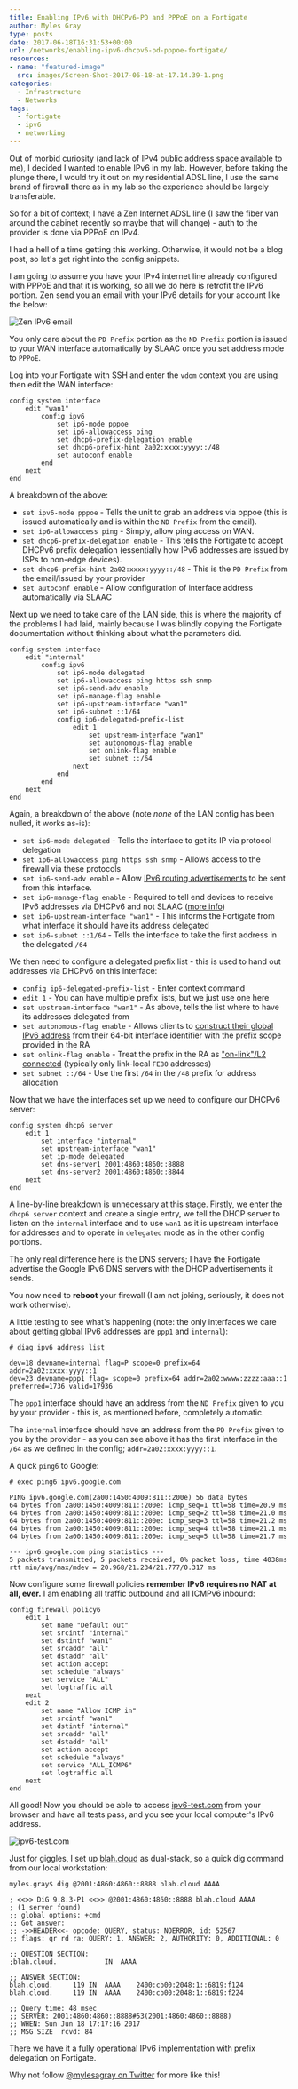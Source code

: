 ```yaml
---
title: Enabling IPv6 with DHCPv6-PD and PPPoE on a Fortigate
author: Myles Gray
type: posts
date: 2017-06-18T16:31:53+00:00
url: /networks/enabling-ipv6-dhcpv6-pd-pppoe-fortigate/
resources:
- name: "featured-image"
  src: images/Screen-Shot-2017-06-18-at-17.14.39-1.png
categories:
  - Infrastructure
  - Networks
tags:
  - fortigate
  - ipv6
  - networking
---
```


Out of morbid curiosity (and lack of IPv4 public address space available to me), I decided I wanted to enable IPv6 in my lab. However, before taking the plunge there, I would try it out on my residential ADSL line, I use the same brand of firewall there as in my lab so the experience should be largely transferable.

So for a bit of context; I have a Zen Internet ADSL line (I saw the fiber van around the cabinet recently so maybe that will change) - auth to the provider is done via PPPoE on IPv4.

I had a hell of a time getting this working. Otherwise, it would not be a blog post, so let's get right into the config snippets.

I am going to assume you have your IPv4 internet line already configured with PPPoE and that it is working, so all we do here is retrofit the IPv6 portion. Zen send you an email with your IPv6 details for your account like the below:

![Zen IPv6 email][1] 

You only care about the `PD Prefix` portion as the `ND Prefix` portion is issued to your WAN interface automatically by SLAAC once you set address mode to `PPPoE`.

Log into your Fortigate with SSH and enter the `vdom` context you are using then edit the WAN interface:

    config system interface
        edit "wan1"
            config ipv6
                set ip6-mode pppoe
                set ip6-allowaccess ping
                set dhcp6-prefix-delegation enable
                set dhcp6-prefix-hint 2a02:xxxx:yyyy::/48
                set autoconf enable
            end
        next
    end
    

A breakdown of the above:

  * `set ipv6-mode pppoe` - Tells the unit to grab an address via pppoe (this is issued automatically and is within the `ND Prefix` from the email).
  * `set ip6-allowaccess ping` - Simply, allow ping access on WAN.
  * `set dhcp6-prefix-delegation enable` - This tells the Fortigate to accept DHCPv6 prefix delegation (essentially how IPv6 addresses are issued by ISPs to non-edge devices).
  * `set dhcp6-prefix-hint 2a02:xxxx:yyyy::/48` - This is the `PD Prefix` from the email/issued by your provider
  * `set autoconf enable` - Allow configuration of interface address automatically via SLAAC

Next up we need to take care of the LAN side, this is where the majority of the problems I had laid, mainly because I was blindly copying the Fortigate documentation without thinking about what the parameters did.

    config system interface
        edit "internal"
            config ipv6
                set ip6-mode delegated
                set ip6-allowaccess ping https ssh snmp
                set ip6-send-adv enable
                set ip6-manage-flag enable
                set ip6-upstream-interface "wan1"
                set ip6-subnet ::1/64
                config ip6-delegated-prefix-list
                    edit 1
                        set upstream-interface "wan1"
                        set autonomous-flag enable
                        set onlink-flag enable
                        set subnet ::/64
                    next
                end
            end
        next
    end
    

Again, a breakdown of the above (note _none_ of the LAN config has been nulled, it works as-is):

  * `set ip6-mode delegated` - Tells the interface to get its IP via protocol delegation
  * `set ip6-allowaccess ping https ssh snmp` - Allows access to the firewall via these protocols
  * `set ip6-send-adv enable` - Allow [IPv6 routing advertisements][2] to be sent from this interface.
  * `set ip6-manage-flag enable` - Required to tell end devices to receive IPv6 addresses via DHCPv6 and not SLAAC ([more info][3])
  * `set ip6-upstream-interface "wan1"` - This informs the Fortigate from what interface it should have its address delegated
  * `set ip6-subnet ::1/64` - Tells the interface to take the first address in the delegated `/64`

We then need to configure a delegated prefix list - this is used to hand out addresses via DHCPv6 on this interface:

  * `config ip6-delegated-prefix-list` - Enter context command
  * `edit 1` - You can have multiple prefix lists, but we just use one here
  * `set upstream-interface "wan1"` - As above, tells the list where to have its addresses delegated from
  * `set autonomous-flag enable` - Allows clients to [construct their global IPv6 address][4] from their 64-bit interface identifier with the prefix scope provided in the RA
  * `set onlink-flag enable` - Treat the prefix in the RA as ["on-link"/L2 connected][5] (typically only link-local `FE80` addresses)
  * `set subnet ::/64` - Use the first `/64` in the `/48` prefix for address allocation

Now that we have the interfaces set up we need to configure our DHCPv6 server:

    config system dhcp6 server
        edit 1
            set interface "internal"
            set upstream-interface "wan1"
            set ip-mode delegated
            set dns-server1 2001:4860:4860::8888
            set dns-server2 2001:4860:4860::8844
        next
    end
    

A line-by-line breakdown is unnecessary at this stage. Firstly, we enter the `dhcp6 server` context and create a single entry, we tell the DHCP server to listen on the `internal` interface and to use `wan1` as it is upstream interface for addresses and to operate in `delegated` mode as in the other config portions.

The only real difference here is the DNS servers; I have the Fortigate advertise the Google IPv6 DNS servers with the DHCP advertisements it sends.

You now need to **reboot** your firewall (I am not joking, seriously, it does not work otherwise).

A little testing to see what's happening (note: the only interfaces we care about getting global IPv6 addresses are `ppp1` and `internal`):

    # diag ipv6 address list
    
    dev=18 devname=internal flag=P scope=0 prefix=64 addr=2a02:xxxx:yyyy::1
    dev=23 devname=ppp1 flag= scope=0 prefix=64 addr=2a02:wwww:zzzz:aaa::1 preferred=1736 valid=17936
    

The `ppp1` interface should have an address from the `ND Prefix` given to you by your provider - this is, as mentioned before, completely automatic.

The `internal` interface should have an address from the `PD Prefix` given to you by the provider - as you can see above it has the first interface in the `/64` as we defined in the config; `addr=2a02:xxxx:yyyy::1`.

A quick `ping6` to Google:

    # exec ping6 ipv6.google.com
    
    PING ipv6.google.com(2a00:1450:4009:811::200e) 56 data bytes
    64 bytes from 2a00:1450:4009:811::200e: icmp_seq=1 ttl=58 time=20.9 ms
    64 bytes from 2a00:1450:4009:811::200e: icmp_seq=2 ttl=58 time=21.0 ms
    64 bytes from 2a00:1450:4009:811::200e: icmp_seq=3 ttl=58 time=21.2 ms
    64 bytes from 2a00:1450:4009:811::200e: icmp_seq=4 ttl=58 time=21.1 ms
    64 bytes from 2a00:1450:4009:811::200e: icmp_seq=5 ttl=58 time=21.7 ms
    
    --- ipv6.google.com ping statistics ---
    5 packets transmitted, 5 packets received, 0% packet loss, time 4038ms
    rtt min/avg/max/mdev = 20.968/21.234/21.777/0.317 ms
    

Now configure some firewall policies **remember IPv6 requires no NAT at all, ever.** I am enabling all traffic outbound and all ICMPv6 inbound:

    config firewall policy6
        edit 1
            set name "Default out"
            set srcintf "internal"
            set dstintf "wan1"
            set srcaddr "all"
            set dstaddr "all"
            set action accept
            set schedule "always"
            set service "ALL"
            set logtraffic all
        next
        edit 2
            set name "Allow ICMP in"
            set srcintf "wan1"
            set dstintf "internal"
            set srcaddr "all"
            set dstaddr "all"
            set action accept
            set schedule "always"
            set service "ALL_ICMP6"
            set logtraffic all
        next
    end
    

All good! Now you should be able to access [ipv6-test.com][6] from your browser and have all tests pass, and you see your local computer's IPv6 address.

![ipv6-test.com][7] 

Just for giggles, I set up [blah.cloud][8] as dual-stack, so a quick dig command from our local workstation:

    myles.gray$ dig @2001:4860:4860::8888 blah.cloud AAAA
    
    ; <<>> DiG 9.8.3-P1 <<>> @2001:4860:4860::8888 blah.cloud AAAA
    ; (1 server found)
    ;; global options: +cmd
    ;; Got answer:
    ;; ->>HEADER<<- opcode: QUERY, status: NOERROR, id: 52567
    ;; flags: qr rd ra; QUERY: 1, ANSWER: 2, AUTHORITY: 0, ADDITIONAL: 0
    
    ;; QUESTION SECTION:
    ;blah.cloud.            IN  AAAA
    
    ;; ANSWER SECTION:
    blah.cloud.     119 IN  AAAA    2400:cb00:2048:1::6819:f124
    blah.cloud.     119 IN  AAAA    2400:cb00:2048:1::6819:f224
    
    ;; Query time: 48 msec
    ;; SERVER: 2001:4860:4860::8888#53(2001:4860:4860::8888)
    ;; WHEN: Sun Jun 18 17:17:16 2017
    ;; MSG SIZE  rcvd: 84
    

There we have it a fully operational IPv6 implementation with prefix delegation on Fortigate.

Why not follow [@mylesagray on Twitter][9] for more like this!

 [1]: images/Screen-Shot-2017-06-18-at-16.12.52.png
 [2]: http://www.brocade.com/content/html/en/configuration-guide/nos-601-l3guide/GUID-DCF17973-1B75-48B5-9FEE-5BFEF98AEAC0.html
 [3]: https://community.arubanetworks.com/t5/Controller-Based-WLANs/Explain-the-M-and-O-bit-in-IPv6-DHCP-server-configuration-What/ta-p/177442
 [4]: https://www.finnie.org/2012/06/10/ipv6-autoconfiguration-in-a-nutshell/
 [5]: http://blog.ipspace.net/2012/11/ipv6-router-advertisements-deep-dive.html
 [6]: http://ipv6-test.com/
 [7]: images/Screen-Shot-2017-06-18-at-17.14.39-1.png
 [8]: /
 [9]: https://twitter.com/mylesagray